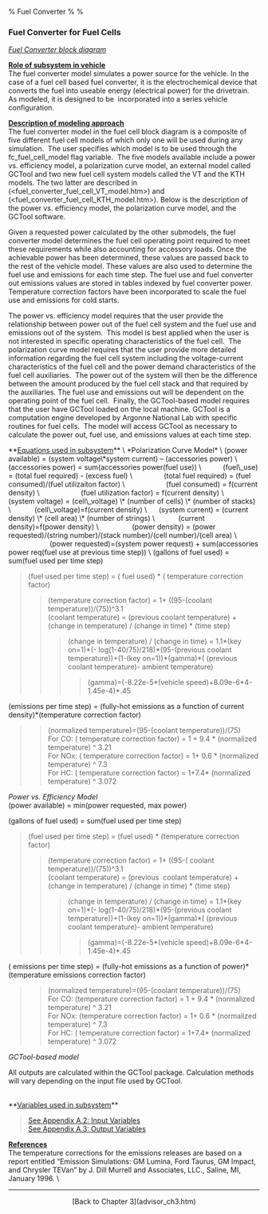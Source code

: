 % Fuel Converter
% 
% 

### Fuel Converter for Fuel Cells

*[Fuel Converter block diagram](fc_fuel_cell.gif)*

**<u>Role of subsystem in vehicle</u>** \
The fuel converter model simulates a power source for the vehicle. In
the case of a fuel cell based fuel converter, it is the electrochemical
device that converts the fuel into useable energy (electrical power) for
the drivetrain. As modeled, it is designed to be  incorporated into a
series vehicle configuration.

**<u>Description of modeling approach</u>** \
The fuel converter model in the fuel cell block diagram is a composite
of five different fuel cell models of which only one will be used during
any simulation.  The user specifies which model is to be used through
the fc\_fuel\_cell\_model flag variable.  The five models available
include a power vs. efficiency model, a polarization curve model, an
external model called GCTool and two new fuel cell system models called
the VT and the KTH models. The two latter are described in
(<fuel_converter_fuel_cell_VT_model.htm>) and
(<fuel_converter_fuel_cell_KTH_model.htm>). Below is the description of
the power vs. efficiency model, the polarization curve model, and the 
GCTool software.

Given a requested power calculated by the other submodels, the fuel
converter model determines the fuel cell operating point required to
meet these requirements while also accounting for accessory loads. Once
the achievable power has been determined, these values are passed back
to the rest of the vehicle model. These values are also used to
determine the fuel use and emissions for each time step. The fuel use
and fuel converter out emissions values are stored in tables indexed by
fuel converter power. Temperature correction factors have been
incorporated to scale the fuel use and emissions for cold starts.

The power vs. efficiency model requires that the user provide the
relationship between power out of the fuel cell system and the fuel use
and emissions out of the system.  This model is best applied when the
user is not interested in specific operating characteristics of the fuel
cell.  The polarization curve model requires that the user provide more
detailed information regarding the fuel cell system including the
voltage-current characteristics of the fuel cell and the power demand
characteristics of the fuel cell auxiliaries.  The power out of the
system will then be the difference between the amount produced by the
fuel cell stack and that required by the auxiliaries. The fuel use and
emissions out will be dependent on the operating point of the fuel
cell.  Finally, the GCTool-based model requires that the user have
GCTool loaded on the local machine. GCTool is a computation engine
developed by Argonne National Lab with specific routines for fuel
cells.  The model will access GCTool as necessary to calculate the power
out, fuel use, and emissions values at each time step.

<p>
**<u>Equations used in subsystem</u>** \
*Polarization Curve Model* \
(power available) = (system voltage\*system current) – (accessories
power) \
     (accessories power) = sum(accessories power(fuel use)) \
          (fuel\_use) = (total fuel required) - (excess fuel) \
               (total fuel required) = (fuel consumed)/(fuel utilizaiton
factor) \
                    (fuel consumed) = f(current density) \
                    (fuel utilization factor) = f(current density) \
     (system voltage) = (cell\_voltage) \* (number of cells) \* (number
of stacks) \
           (cell\_voltage)=f(current density) \
     (system current) = (current density) \* (cell area) \* (number of
strings) \
           (current density)=f(power density) \
                (power density) = (power requested)/(string
number)/(stack number)/(cell number)/(cell area) \
                     (power requested)=(system power request) +
sum(accessories power req(fuel use at previous time step)) \
(gallons of fuel used) = sum(fuel used per time step)

> (fuel used per time step) = ( fuel used) \* ( temperature correction
> factor)
>
> > (temperature correction factor) = 1+ ((95-(coolant
> > temperature))/(75))\^3.1 \
> > (coolant temperature) = (previous coolant temperature) + (change in
> > temperature) / (change in time) \* (time step)
> >
> > > (change in temperature) / (change in time) = 1.1\*(key on=1)\*(-
> > > log(1-40/75)/218)\*(95-(previous coolant temperature))+(1-(key
> > > on=1))\*(gamma)\*( (previous coolant temperature)- ambient
> > > temperature)
> > >
> > > > (gamma)=(-8.22e-5\*(vehicle speed)+8.09e-6\*4-1.45e-4)\*.45

(emissions per time step) = (fully-hot emissions as a function of
current density)\*(temperature correction factor)

> > (normalized temperature)=(95-(coolant temperature))/(75) \
> > For CO: ( temperature correction factor) = 1 + 9.4 \* (normalized
> > temperature) \^ 3.21 \
> > For NOx: ( temperature correction factor) = 1+ 0.6 \* (normalized
> > temperature) \^ 7.3 \
> > For HC: ( temperature correction factor) = 1+7.4\* (normalized
> > temperature) \^ 3.072

*Power vs. Efficiency Model* \
(power available) = min(power requested, max power)

<p>
(gallons of fuel used) = sum(fuel used per time step)

> (fuel used per time step) = (fuel used) \* (temperature correction
> factor)
>
> > (temperature correction factor) = 1+ ((95-( coolant
> > temperature))/(75))\^3.1 \
> > (coolant temperature) = (previous  coolant temperature) + (change in
> > temperature) / (change in time) \* (time step)
> >
> > > (change in temperature) / (change in time) = 1.1\*(key on=1)\*(-
> > > log(1-40/75)/218)\*(95-(previous coolant temperature))+(1-(key
> > > on=1))\*(gamma)\*( (previous  coolant temperature)- ambient
> > > temperature)
> > >
> > > > (gamma)=(-8.22e-5\*(vehicle speed)+8.09e-6\*4-1.45e-4)\*.45

( emissions per time step) = (fully-hot emissions as a function of
power)\*(temperature emissions correction factor)

> > (normalized temperature)=(95-(coolant temperature))/(75) \
> > For CO: (temperature correction factor) = 1 + 9.4 \* (normalized
> > temperature) \^ 3.21 \
> > For NOx: (temperature correction factor) = 1+ 0.6 \* (normalized
> > temperature) \^ 7.3 \
> > For HC: ( temperature correction factor) = 1+7.4\* (normalized
> > temperature) \^ 3.072

*GCTool-based model*

All outputs are calculated within the GCTool package. Calculation
methods will vary depending on the input file used by GCTool. \
 

<p>
**<u>Variables used in subsystem</u>**

> [See Appendix A.2: Input
> Variables](advisor_appendices.htm#Input%20Fuel%20Converter) \
> [See Appendix A.3: Output
> Variables](advisor_appendices.htm#Output%20Fuel%20Converter)

**<u>References</u>** \
The temperature corrections for the emissions releases are based on a
report entitled “Emission Simulations: GM Lumina, Ford Taurus, GM
Impact, and Chrysler TEVan” by J. Dill Murrell and Associates, LLC.,
Saline, MI, January 1996. \

* * * * *

<center>
[Back to Chapter 3](advisor_ch3.htm)

</center>
